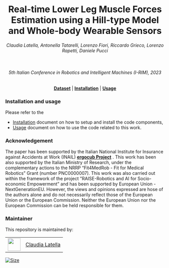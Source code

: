 <h1 align="center">
Real-time Lower Leg Muscle Forces Estimation using a Hill-type Model and Whole-body Wearable Sensors
</h1>

<div align="center">
<h6> 
Claudia Latella, Antonella Tatarelli, Lorenzo Fiori, Riccardo Grieco, Lorenzo Rapetti, Daniele Pucci </h6> 
</div>

<p align="center"><img src="https://github.com/ami-iit/paper_latella_2023_irim_muscle-force-estimation/assets/10923418/62e38997-5d86-4cbb-8391-fb82ebb125ad" alt=""/></p>

<div align="center">
 <h6>  5th Italian Conference in Robotics and Intelligent Machines (I-RIM), 2023 </h6> 
</div>

<div align="center">
<a href="https://huggingface.co/datasets/ami-iit/paper_latella_2023_irim_muscle-force-estimation_dataset"><b>Dataset</b></a> |
<a href="https://github.com/ami-iit/paper_latella_2023_irim_muscle-force-estimation/blob/master/instructions/installation.md"><b>Installation</b></a> |
<a href="https://github.com/ami-iit/paper_latella_2023_irim_muscle-force-estimation/blob/master/instructions/usage.md"><b>Usage</b></a>
</div>

### Installation and usage
Please refer to the

- [Installation](https://github.com/ami-iit/paper_latella_2023_irim_muscle-force-estimation/blob/master/instructions/installation.md) document on how to setup and install the code components,
- [Usage](https://github.com/ami-iit/paper_latella_2023_irim_muscle-force-estimation/blob/master/instructions/usage.md) document on how to use the code related to this work.

### Acknowledgement
The paper has been supported by the Italian National Institute for Insurance against Accidents at Work (INAIL)  <a href="https://ergocub.eu/"><b>ergocub Project</b></a> . This work has been also supported by the Italian Ministry of Research, under the complementary actions to the NRRP “Fit4MedRob - Fit for Medical Robotics” Grant (number PNC0000007). This work was also carried out within the framework of the project ”RAISE-Robotics and AI for Socio-economic Empowerment” and has been supported by European Union - NextGenerationEU. However, the views and opinions expressed are hose of the authors alone and do not necessarily reflect those of the European Union or the European Commission. Neither the European Union nor the European Commission can be held responsible for them.

### Maintainer
This repository is maintained by:

| | |
|:---:|:---:|
| [<img src="https://user-images.githubusercontent.com/10923418/111134395-dff85e80-857b-11eb-9d47-2f598e8792d7.png" width="40">](https://github.com/claudia-lat) | [Claudia Latella](https://github.com/claudia-lat) |

<p align="left">
   <a href="https://github.com/ami-iit/paper_latella_2023_irim_muscle-force-estimation/blob/main/LICENSE"><img src="https://img.shields.io/github/license/ami-iit/paper_latella_2023_irim_muscle-force-estimation" alt="Size" class="center"/></a>
